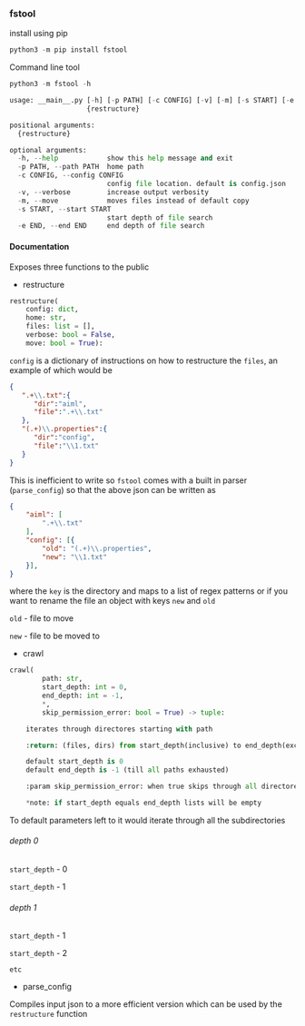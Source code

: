 ### fstool

install using pip

```python
python3 -m pip install fstool
```

Command line tool
```python
python3 -m fstool -h

usage: __main__.py [-h] [-p PATH] [-c CONFIG] [-v] [-m] [-s START] [-e END]
                   {restructure}

positional arguments:
  {restructure}

optional arguments:
  -h, --help            show this help message and exit
  -p PATH, --path PATH  home path
  -c CONFIG, --config CONFIG
                        config file location. default is config.json
  -v, --verbose         increase output verbosity
  -m, --move            moves files instead of default copy
  -s START, --start START
                        start depth of file search
  -e END, --end END     end depth of file search

```

#### Documentation

Exposes three functions to the public
* restructure
```python
restructure(
    config: dict,
    home: str,
    files: list = [],
    verbose: bool = False,
    move: bool = True):
```

`config` is a dictionary of instructions on how to restructure the `files`, an example of which would be
```json
{ 
   ".+\\.txt":{ 
      "dir":"aiml",
      "file":".+\\.txt"
   },
   "(.+)\\.properties":{ 
      "dir":"config",
      "file":"\\1.txt"
   }
}
```

This is inefficient to write so `fstool` comes with a built in parser (`parse_config`) so that the above json can be written as
```json
{
    "aiml": [
        ".+\\.txt"
    ],
    "config": [{
        "old": "(.+)\\.properties",
        "new": "\\1.txt"
    }],
}
```

where the `key` is the directory and maps to a list of regex patterns or if you want to rename the file an object with keys `new` and `old`

`old` - file to move

`new` - file to be moved to

* crawl
```python
crawl(
        path: str,
        start_depth: int = 0,
        end_depth: int = -1,
        *,
        skip_permission_error: bool = True) -> tuple:
```

```python
    iterates through directores starting with path

    :return: (files, dirs) from start_depth(inclusive) to end_depth(exclusive)

    default start_depth is 0
    default end_depth is -1 (till all paths exhausted)

    :param skip_permission_error: when true skips through all directores that requires elevated privilages

    *note: if start_depth equals end_depth lists will be empty
```

To default parameters left to it would iterate through all the subdirectories

###### depth 0
`start_depth` - 0

`start_depth` - 1

###### depth 1
`start_depth` - 1

`start_depth` - 2

`etc`

* parse_config

Compiles input json to a more efficient version which can be used by the `restructure` function